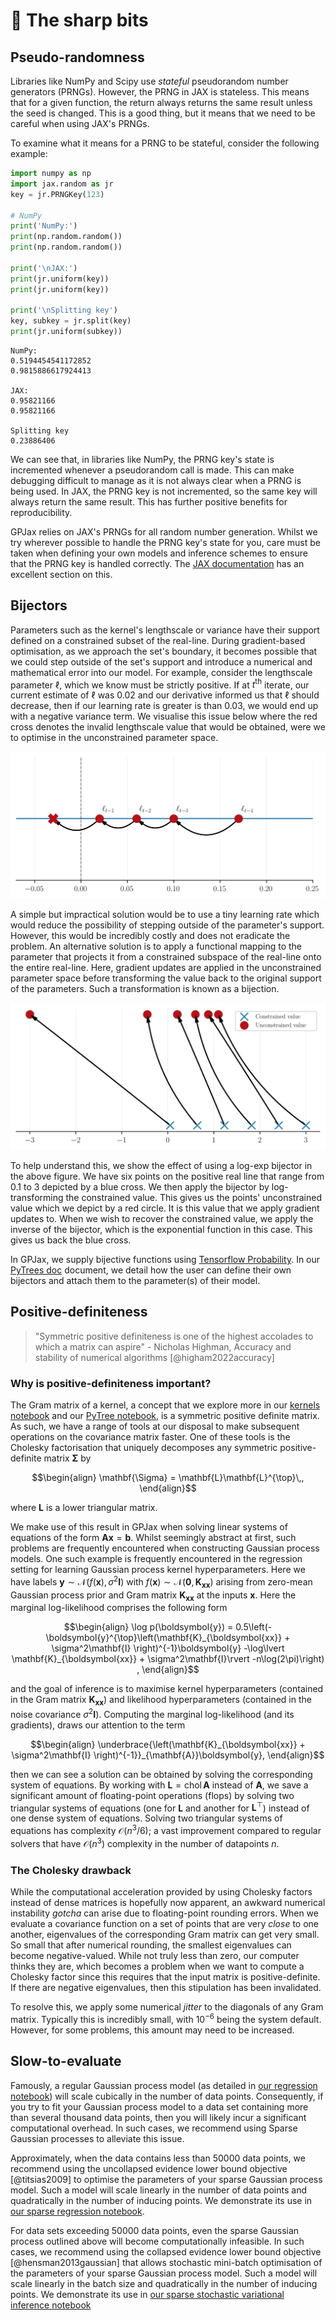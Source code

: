 # 🔪 The sharp bits

## Pseudo-randomness

Libraries like NumPy and Scipy use *stateful* pseudorandom number generators (PRNGs).
However, the PRNG in JAX is stateless. This means that for a given function, the
return always returns the same result unless the seed is changed. This is a good thing,
but it means that we need to be careful when using JAX's PRNGs.

To examine what it means for a PRNG to be stateful, consider the following example:

```python
import numpy as np
import jax.random as jr
key = jr.PRNGKey(123)

# NumPy
print('NumPy:')
print(np.random.random())
print(np.random.random())

print('\nJAX:')
print(jr.uniform(key))
print(jr.uniform(key))

print('\nSplitting key')
key, subkey = jr.split(key)
print(jr.uniform(subkey))
```
```console
NumPy:
0.5194454541172852
0.9815886617924413

JAX:
0.95821166
0.95821166

Splitting key
0.23886406
```
We can see that, in libraries like NumPy, the PRNG key's state is incremented whenever
a pseudorandom call is made. This can make debugging difficult to manage as it is not
always clear when a PRNG is being used. In JAX, the PRNG key is not incremented,
so the same key will always return the same result. This has further positive benefits
for reproducibility.

GPJax relies on JAX's PRNGs for all random number generation. Whilst we try wherever possible to handle the PRNG key's state for you, care must be taken when defining your own models and inference schemes to ensure that the PRNG key is handled correctly. The [JAX documentation](https://jax.readthedocs.io/en/latest/notebooks/Common_Gotchas_in_JAX.html#random-numbers) has an excellent section on this.

## Bijectors

Parameters such as the kernel's lengthscale or variance have their support defined on
a constrained subset of the real-line. During gradient-based optimisation, as we
approach the set's boundary, it becomes possible that we could step outside of the
set's support and introduce a numerical and mathematical error into our model. For
example, consider the lengthscale parameter $`\ell`$, which we know must be strictly
positive. If at $`t^{\text{th}}`$ iterate, our current estimate of $`\ell`$ was
0.02 and our derivative informed us that $`\ell`$ should decrease, then if our
learning rate is greater is than 0.03, we would end up with a negative variance term.
We visualise this issue below where the red cross denotes the invalid lengthscale value
that would be obtained, were we to optimise in the unconstrained parameter space.

![](_static/step_size_figure.svg)

A simple but impractical solution would be to use a tiny learning rate which would
reduce the possibility of stepping outside of the parameter's support. However, this
would be incredibly costly and does not eradicate the problem. An alternative solution
is to apply a functional mapping to the parameter that projects it from a constrained
subspace of the real-line onto the entire real-line. Here, gradient updates are
applied in the unconstrained parameter space before transforming the value back to the
original support of the parameters. Such a transformation is known as a bijection.

![](_static/bijector_figure.svg)

To help understand this, we show the effect of using a log-exp bijector in the above
figure. We have six points on the positive real line that range from 0.1 to 3 depicted
by a blue cross. We then apply the bijector by log-transforming the constrained value.
This gives us the points' unconstrained value which we depict by a red circle. It is
this value that we apply gradient updates to. When we wish to recover the constrained
value, we apply the inverse of the bijector, which is the exponential function in this
case. This gives us back the blue cross.

In GPJax, we supply bijective functions using [Tensorflow Probability](https://www.tensorflow.org/probability/api_docs/python/tfp/substrates/jax/bijectors).
In our [PyTrees doc](examples/pytrees.md) document, we detail how the user can define
their own bijectors and attach them to the parameter(s) of their model.

## Positive-definiteness

> "Symmetric positive definiteness is one of the highest accolades to which a matrix can aspire" - Nicholas Highman, Accuracy and stability of numerical algorithms [@higham2022accuracy]

### Why is positive-definiteness important?

The Gram matrix of a kernel, a concept that we explore more in our
[kernels notebook](examples/kernels.py) and our [PyTree notebook](examples/pytrees.md), is a
symmetric positive definite matrix. As such, we
have a range of tools at our disposal to make subsequent operations on the covariance
matrix faster. One of these tools is the Cholesky factorisation that uniquely decomposes
any symmetric positive-definite matrix $`\mathbf{\Sigma}`$ by

```math
\begin{align}
    \mathbf{\Sigma} = \mathbf{L}\mathbf{L}^{\top}\,,
\end{align}
```
where $`\mathbf{L}`$ is a lower triangular matrix.

We make use of this result in GPJax when solving linear systems of equations of the
form $`\mathbf{A}\boldsymbol{x} = \boldsymbol{b}`$. Whilst seemingly abstract at first,
such problems are frequently encountered when constructing Gaussian process models. One
such example is frequently encountered in the regression setting for learning Gaussian
process kernel hyperparameters. Here we have labels
$`\boldsymbol{y} \sim \mathcal{N}(f(\boldsymbol{x}), \sigma^2\mathbf{I})`$ with $`f(\boldsymbol{x}) \sim \mathcal{N}(\boldsymbol{0}, \mathbf{K}_{\boldsymbol{xx}})`$ arising from zero-mean
Gaussian process prior and Gram matrix $`\mathbf{K}_{\boldsymbol{xx}}`$ at the inputs
$`\boldsymbol{x}`$. Here the marginal log-likelihood comprises the following form

```math
\begin{align}
    \log p(\boldsymbol{y}) = 0.5\left(-\boldsymbol{y}^{\top}\left(\mathbf{K}_{\boldsymbol{xx}} + \sigma^2\mathbf{I} \right)^{-1}\boldsymbol{y} -\log\lvert \mathbf{K}_{\boldsymbol{xx}} + \sigma^2\mathbf{I}\rvert -n\log(2\pi)\right) ,
\end{align}
```

and the goal of inference is to maximise kernel hyperparameters (contained in the Gram
matrix $`\mathbf{K}_{\boldsymbol{xx}}`$) and likelihood hyperparameters (contained in the
noise covariance $`\sigma^2\mathbf{I}`$). Computing the marginal log-likelihood (and its
gradients), draws our attention to the term

```math
\begin{align}
    \underbrace{\left(\mathbf{K}_{\boldsymbol{xx}} + \sigma^2\mathbf{I} \right)^{-1}}_{\mathbf{A}}\boldsymbol{y},
\end{align}
```

then we can see a solution can be obtained by solving the corresponding system of
equations. By working with $`\mathbf{L} = \operatorname{chol}{\mathbf{A}}`$ instead of
$`\mathbf{A}`$, we save a significant amount of floating-point operations (flops) by
solving two triangular systems of equations (one for $`\mathbf{L}`$ and another for
$`\mathbf{L}^{\top}`$) instead of one dense system of equations. Solving two triangular systems
of equations has complexity $`\mathcal{O}(n^3/6)`$; a vast improvement compared to
regular solvers that have $`\mathcal{O}(n^3)`$ complexity in the number of datapoints
$`n`$.

### The Cholesky drawback

While the computational acceleration provided by using Cholesky factors instead of dense
matrices is hopefully now apparent, an awkward numerical instability _gotcha_ can arise
due to floating-point rounding errors. When we evaluate a covariance function on a set
of points that are very _close_ to one another, eigenvalues of the corresponding
Gram matrix can get very small. So small that after numerical rounding, the
smallest eigenvalues can become negative-valued. While not truly less than zero, our
computer thinks they are, which becomes a problem when we want to compute a Cholesky
factor since this requires that the input matrix is positive-definite. If there are
negative eigenvalues, then this stipulation has been invalidated.

To resolve this, we apply some numerical _jitter_ to the diagonals of any Gram matrix.
Typically this is incredibly small, with $`10^{-6}`$ being the system default. However,
for some problems, this amount may need to be increased.

## Slow-to-evaluate

Famously, a regular Gaussian process model (as detailed in
[our regression notebook](examples/regression.py)) will scale cubically in the number of data points.
Consequently, if you try to fit your Gaussian process model to a data set containing more
than several thousand data points, then you will likely incur a significant
computational overhead. In such cases, we recommend using Sparse Gaussian processes to
alleviate this issue.

Approximately, when the data contains less than 50000 data points, we recommend using
the uncollapsed evidence lower bound objective [@titsias2009] to optimise the parameters
of your sparse Gaussian process model. Such a model will scale linearly in the number of
data points and quadratically in the number of inducing points. We demonstrate its use
in [our sparse regression notebook](examples/collapsed_vi.py).

For data sets exceeding 50000 data points, even the sparse Gaussian process outlined
above will become computationally infeasible. In such cases, we recommend using the
collapsed evidence lower bound objective [@hensman2013gaussian] that allows stochastic
mini-batch optimisation of the parameters of your sparse Gaussian process model. Such a
model will scale linearly in the batch size and quadratically in the number of inducing
points. We demonstrate its use in
[our sparse stochastic variational inference notebook](examples/uncollapsed_vi.py)
